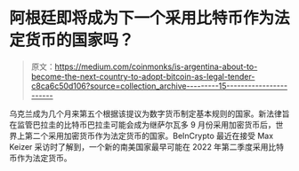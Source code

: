 # 阿根廷即将成为下一个采用比特币作为法定货币的国家吗？

> 原文：<https://medium.com/coinmonks/is-argentina-about-to-become-the-next-country-to-adopt-bitcoin-as-legal-tender-c8ca6c50d106?source=collection_archive---------15----------------------->

乌克兰成为几个月来第五个根据该提议为数字货币制定基本规则的国家。新法律旨在监管巴拉圭的比特币巴拉圭可能会成为继萨尔瓦多 9 月份采用加密货币后，世界上第二个采用加密货币作为法定货币的国家。BeInCrypto 最近在接受 Max Keizer 采访时了解到，一个新的南美国家最早可能在 2022 年第二季度采用比特币作为法定货币。